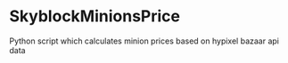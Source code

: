 # SkyblockMinionsPrice
Python script which calculates minion prices based on hypixel bazaar api data
